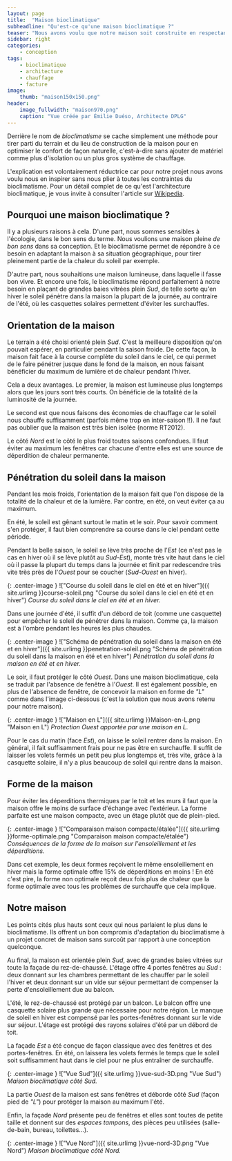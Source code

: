 ```yaml
---
layout: page
title:  "Maison bioclimatique"
subheadline: "Qu'est-ce qu'une maison bioclimatique ?"
teaser: "Nous avons voulu que notre maison soit construite en respectant les principes bioclimatiques pour diminuer nos factures de chauffage et améliorer notre confort naturellement."
sidebar: right
categories:
    - conception
tags:
    - bioclimatique
    - architecture
    - chauffage
    - facture
image:
    thumb: "maison150x150.png"
header:
    image_fullwidth: "maison970.png"
    caption: "Vue créée par Émilie Duéso, Architecte DPLG"
---
```

Derrière le nom de *bioclimatisme* se cache simplement une méthode pour tirer parti du terrain et du lieu de construction de la maison pour en optimiser le confort de façon naturelle, c'est-à-dire sans ajouter de matériel comme plus d'isolation ou un plus gros système de chauffage.

L'explication est volontairement réductrice car pour notre projet nous avons voulu nous en inspirer sans nous plier à toutes les contraintes du bioclimatisme. Pour un détail complet de ce qu'est l'architecture bioclimatique, je vous invite à consulter l'article sur [Wikipedia](https://fr.wikipedia.org/wiki/Architecture_bioclimatique).

## Pourquoi une maison bioclimatique ?
Il y a plusieurs raisons à cela. D'une part, nous sommes sensibles à l'écologie, dans le bon sens du terme. Nous voulions une maison pleine *de bon sens* dans sa conception. Et le bioclimatisme permet de répondre à ce besoin en adaptant la maison à sa situation géographique, pour tirer pleinement partie de la chaleur du soleil par exemple.

D'autre part, nous souhaitions une maison lumineuse, dans laquelle il fasse bon vivre. Et encore une fois, le bioclimatisme répond parfaitement à notre besoin en plaçant de grandes baies vitrées plein *Sud*, de telle sorte qu'en hiver le soleil pénètre dans la maison la plupart de la journée, au contraire de l'été, où les casquettes solaires permettent d'éviter les surchauffes.

## Orientation de la maison
Le terrain a été choisi orienté plein *Sud*. C'est la meilleure disposition qu'on pouvait espérer, en particulier pendant la saison froide. De cette façon, la maison fait face à la course complète du soleil dans le ciel, ce qui permet de le faire pénétrer jusque dans le fond de la maison, en nous faisant bénéficier du maximum de lumière et de chaleur pendant l'hiver.

Cela a deux avantages. Le premier, la maison est lumineuse plus longtemps alors que les jours sont très courts. On bénéficie de la totalité de la luminosité de la journée.

Le second est que nous faisons des économies de chauffage car le soleil nous chauffe suffisamment (parfois même trop en inter-saison !!). Il ne faut pas oublier que la maison est très bien isolée (norme RT2012).

Le côté *Nord* est le côté le plus froid toutes saisons confondues. Il faut éviter au maximum les fenêtres car chacune d'entre elles est une source de déperdition de chaleur permanente.

## Pénétration du soleil dans la maison
Pendant les mois froids, l'orientation de la maison fait que l'on dispose de la totalité de la chaleur et de la lumière. Par contre, en été, on veut éviter ça au maximum.

En été, le soleil est gênant surtout le matin et le soir. Pour savoir comment s'en protéger, il faut bien comprendre sa course dans le ciel pendant cette période.

Pendant la belle saison, le soleil se lève très proche de l'*Est* (ce n'est pas le cas en hiver où il se lève plutôt au *Sud-Est*), monte très vite haut dans le ciel où il passe la plupart du temps dans la journée et finit par redescendre très vite très près de l'*Ouest* pour se coucher (*Sud-Ouest* en hiver).

{: .center-image }
!["Course du soleil dans le ciel en été et en hiver"]({{ site.urlimg }}course-soleil.png "Course du soleil dans le ciel en été et en hiver")
*Course du soleil dans le ciel en été et en hiver.*

Dans une journée d'été, il suffit d'un débord de toit (comme une casquette) pour empêcher le soleil de pénétrer dans la maison. Comme ça, la maison est à l'ombre pendant les heures les plus chaudes.

{: .center-image }
!["Schéma de pénétration du soleil dans la maison en été et en hiver"]({{ site.urlimg }}penetration-soleil.png "Schéma de pénétration du soleil dans la maison en été et en hiver")
*Pénétration du soleil dans la maison en été et en hiver.*

Le soir, il faut protéger le côté *Ouest*. Dans une maison bioclimatique, cela se traduit par l'absence de fenêtre à l'*Ouest*. Il est également possible, en plus de l'absence de fenêtre, de concevoir la maison en forme de *"L"* comme dans l'image ci-dessous (c'est la solution que nous avons retenu pour notre maison).

{: .center-image }
!["Maison en L"]({{ site.urlimg }}Maison-en-L.png "Maison en L")
*Protection Ouest apportée par une maison en L.*

Pour le cas du matin (face *Est*), on laisse le soleil rentrer dans la maison. En général, il fait suffisamment frais pour ne pas être en surchauffe. Il suffit de laisser les volets fermés un petit peu plus longtemps et, très vite, grâce à la casquette solaire, il n'y a plus beaucoup de soleil qui rentre dans la maison.

## Forme de la maison
Pour éviter les déperditions thermiques par le toit et les murs il faut que la maison offre le moins de surface d'échange avec l'extérieur. La forme parfaite est une maison compacte, avec un étage plutôt que de plein-pied.

{: .center-image }
!["Comparaison maison compacte/étalée"]({{ site.urlimg }}forme-optimale.png "Comparaison maison compacte/étalée")
*Conséquences de la forme de la maison sur l'ensoleillement et les déperditions.*

Dans cet exemple, les deux formes reçoivent le même ensoleillement en hiver mais la forme optimale offre 15% de déperditions en moins ! En été c'est pire, la forme non optimale reçoit deux fois plus de chaleur que la forme optimale avec tous les problèmes de surchauffe que cela implique.

## Notre maison
Les points cités plus hauts sont ceux qui nous parlaient le plus dans le bioclimatisme. Ils offrent un bon compromis d'adaptation du bioclimatisme à un projet concret de maison sans surcoût par rapport à une conception quelconque.

Au final, la maison est orientée plein *Sud*, avec de grandes baies vitrées sur toute la façade du rez-de-chaussé. L'étage offre 4 portes fenêtres au *Sud* : deux donnant sur les chambres permettant de les chauffer par le soleil l'hiver et deux donnant sur un vide sur séjour permettant de compenser la perte d'ensoleillement due au balcon.

L'été, le rez-de-chaussé est protégé par un balcon. Le balcon offre une casquette solaire plus grande que nécessaire pour notre région. Le manque de soleil en hiver est compensé par les portes-fenêtres donnant sur le vide sur séjour. L'étage est protégé des rayons solaires d'été par un débord de toit.

La façade *Est* a été conçue de façon classique avec des fenêtres et des portes-fenêtres. En été, on laissera les volets fermés le temps que le soleil soit suffisamment haut dans le ciel pour ne plus entraîner de surchauffe.

{: .center-image }
!["Vue Sud"]({{ site.urlimg }}vue-sud-3D.png "Vue Sud")
*Maison bioclimatique côté Sud.*

La partie *Ouest* de la maison est sans fenêtres et déborde côté *Sud* (façon pied de *"L"*) pour protéger la maison au maximum l'été.

Enfin, la façade *Nord* présente peu de fenêtres et elles sont toutes de petite taille et donnent sur des *espaces tampons*, des pièces peu utilisées (salle-de-bain, bureau, toilettes...).

{: .center-image }
!["Vue Nord"]({{ site.urlimg }}vue-nord-3D.png "Vue Nord")
*Maison bioclimatique côté Nord.*